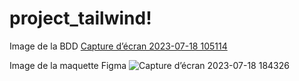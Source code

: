 # project_tailwind!
Image de la BDD
[Capture d’écran 2023-07-18 105114](https://github.com/SEF936/project_tailwind/assets/120326900/e05df8b0-667a-4b79-827d-2d86e65f8c28)

Image de la maquette Figma
![Capture d’écran 2023-07-18 184326](https://github.com/SEF936/project_tailwind/assets/120326900/1392e970-040e-4cee-89e9-b0771b75c1fc)
